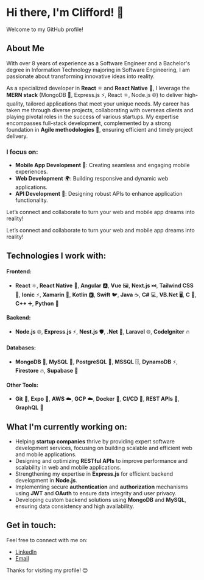 # Hi there, I'm Clifford! 👋

Welcome to my GitHub profile!

## About Me

With over 8 years of experience as a Software Engineer and a Bachelor's degree in Information Technology majoring in Software Engineering, I am passionate about transforming innovative ideas into reality.

As a specialized developer in **React** ⚛️ and **React Native** 📱, I leverage the **MERN stack** (MongoDB 🍃, Express.js ⚡, React ⚛️, Node.js 🌐) to deliver high-quality, tailored applications that meet your unique needs. My career has taken me through diverse projects, collaborating with overseas clients and playing pivotal roles in the success of various startups. My expertise encompasses full-stack development, complemented by a strong foundation in **Agile methodologies** 🔄, ensuring efficient and timely project delivery.

### I focus on:

- **Mobile App Development** 📱: Creating seamless and engaging mobile experiences.
- **Web Development** 🌍: Building responsive and dynamic web applications.
- **API Development** 🔗: Designing robust APIs to enhance application functionality.

Let’s connect and collaborate to turn your web and mobile app dreams into reality!

Let’s connect and collaborate to turn your web and mobile app dreams into reality!

## Technologies I work with:

#### Frontend:
- **React** ⚛️, **React Native** 📱, **Angular** 🅰️, **Vue** 🖼️, **Next.js** ⏭️, **Tailwind CSS** 🎨, **Ionic** ⚡, **Xamarin** 📱, **Kotlin** 🅺, **Swift** 🐦, **Java** ☕, **C#** 💻, **VB.Net** 🖥️, **C** 🔵, **C++** ➕, **Python** 🐍

#### Backend:
- **Node.js** 🌐, **Express.js** ⚡, **Nest.js** 🛡️, **.Net** 💼, **Laravel** 🌐, **CodeIgniter** 🔥

#### Databases:
- **MongoDB** 🍃, **MySQL** 🐬, **PostgreSQL** 🐘, **MSSQL** 🗄️, **DynamoDB** ⚡, **Firestore** 🔥, **Supabase** 🧪

#### Other Tools:
- **Git** 🐙, **Expo** 📱, **AWS** ☁️, **GCP** ☁️, **Docker** 🐳, **CI/CD** 🔄, **REST APIs** 🔗, **GraphQL** 🧬

## What I'm currently working on:

- Helping **startup companies** thrive by providing expert software development services, focusing on building scalable and efficient web and mobile applications.
- Designing and optimizing **RESTful APIs** to improve performance and scalability in web and mobile applications.
- Strengthening my expertise in **Express.js** for efficient backend development in **Node.js**.
- Implementing secure **authentication** and **authorization** mechanisms using **JWT** and **OAuth** to ensure data integrity and user privacy.
- Developing custom backend solutions using **MongoDB** and **MySQL**, ensuring data consistency and high availability.


## Get in touch:

Feel free to connect with me on:

- [LinkedIn](https://www.linkedin.com/in/cliffordfrancisco/)
- [Email](cliffordc.francisco@gmail.com)

Thanks for visiting my profile! 😊
